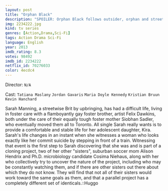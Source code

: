 ```yaml
---
layout: post
title: "Orphan Black"
description: "SPOILER: Orphan Black follows outsider, orphan and street-wise chameleon Sarah. After witnessing a woman's suicide, Sarah assumes the stranger's identity - who happens to look just like her. Expecting to solve all her problems by cleaning out the dead woman's savings, Sarah is instead thrust headlong into a kaleidoscopic mystery as she realizes the dizzying truth - she and the dead woman are clones. As Sarah searches for answers, she discovers the chilling .."
img: 2234222.jpg
kind: tv series
genres: [Action,Drama,Sci-Fi]
tags: Action Drama Sci-Fi 
language: English
year: 2013
imdb_rating: 8.3
votes: 98492
imdb_id: 2234222
netflix_id: 70276033
color: 4ecdc4
---
```

Director: `N/A`  

Cast: `Tatiana Maslany` `Jordan Gavaris` `Maria Doyle Kennedy` `Kristian Bruun` `Kevin Hanchard` 

Sarah Manning, a streetwise Brit by upbringing, has had a difficult life, living in foster care with a flamboyantly gay foster brother, artist Felix Dawkins, both under the care of their equally tough foster mother Siobhan Sadler, who eventually moved them all to Toronto. All single Sarah really wants is to provide a comfortable and stable life for her adolescent daughter, Kira. Sarah's life changes in an instant when she witnesses a woman who looks exactly like her commit suicide by stepping in front of a train. Witnessing that event is the first step to Sarah discovering that she was and is part of a cloning project, two of her other "sisters", suburban soccer mom Alison Hendrix and Ph.D. microbiology candidate Cosima Niehaus, along with her who collectively try to uncover the nature of the project, including who may be constantly watching them, and if there are other sisters out there about which they do not know. They will find that not all of their sisters would work toward the same goals as them, and that a parallel project has a completely different set of identicals.::Huggo